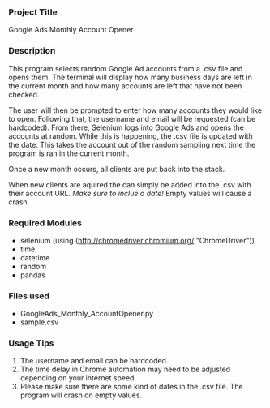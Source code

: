### Project Title
Google Ads Monthly Account Opener

### Description
This program selects random Google Ad accounts from a .csv file and opens them. The terminal will display how many business days are left in the current month and how many accounts are left that have not been checked.

The user will then be prompted to enter how many accounts they would like to open. Following that, the username and email will be requested (can be hardcoded). From there, Selenium logs into Google Ads and opens the accounts at random. While this is happening, the .csv file is updated with the date. This takes the account out of the random sampling next time the program is ran in the current month.

Once a new month occurs, all clients are put back into the stack.

When new clients are aquired the can simply be added into the .csv with their account URL. *Make sure to inclue a date!* Empty values will cause a crash.


### Required Modules
- selenium (using (http://chromedriver.chromium.org/ "ChromeDriver"))
- time
- datetime
- random
- pandas

### Files used
- GoogleAds_Monthly_AccountOpener.py
- sample.csv

### Usage Tips
1. The username and email can be hardcoded.
2. The time delay in Chrome automation may need to be adjusted depending on your internet speed.
3. Please make sure there are some kind of dates in the .csv file. The program will crash on empty values.
